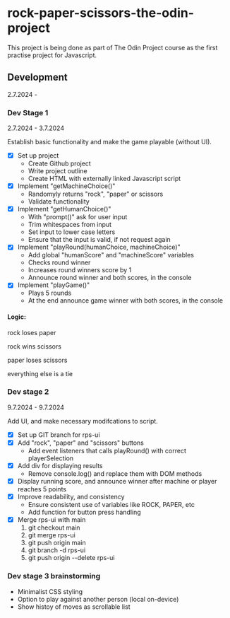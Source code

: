 # rock-paper-scissors-the-odin-project
This project is being done as part of The Odin Project course as the first practise project for Javascript.

## Development
2.7.2024 - 

### Dev Stage 1
2.7.2024 - 3.7.2024

Establish basic functionality and make the game playable (without UI).
- [x] Set up project
    - Create Github project
    - Write project outline
    - Create HTML with externally linked Javascript script
- [x] Implement "getMachineChoice()"
    - Randomyly returns "rock", "paper" or scissors
    - Validate functionality
- [x] Implement "getHumanChoice()"
    - With "prompt()" ask for user input
    - Trim whitespaces from input
    - Set input to lower case letters
    - Ensure that the input is valid, if not request again
- [x] Implement "playRound(humanChoice, machineChoice)"
    - Add global "humanScore" and "machineScore" variables
    - Checks round winner
    - Increases round winners score by 1
    - Announce round winner and both scores, in the console
- [x] Implement "playGame()"
    - Plays 5 rounds
    - At the end announce game winner with both scores, in the console


#### Logic:

rock loses paper

rock wins scissors

paper loses scissors

everything else is a tie

### Dev stage 2
9.7.2024 - 9.7.2024

Add UI, and make necessary modifcations to script.
- [x] Set up GIT branch for rps-ui
- [x] Add "rock", "paper" and "scissors" buttons
    - Add event listeners that calls playRound() with correct playerSelection
- [x] Add div for displaying results
    - Remove console.log() and replace them with DOM methods
- [x] Display running score, and announce winner after machine or player reaches 5 points
- [x] Improve readability, and consistency
    - Ensure consistent use of variables like ROCK, PAPER, etc
    - Add function for button press handling
- [x] Merge rps-ui with main
    1. git checkout main
    2. git merge rps-ui
    3. git push origin main
    4. git branch -d rps-ui
    5. git push origin --delete rps-ui

### Dev stage 3 brainstorming
- Minimalist CSS styling
- Option to play against another person (local on-device)
- Show histoy of moves as scrollable list